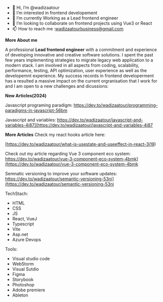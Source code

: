 
- 👋 Hi, I’m @wadizaatour
- 👀 I’m interested in frontend developement
- 🌱 I’m currently Working as a Lead frontend engineer
- 💞️ I’m looking to collaborate on frontend projects using Vue3 or React
- 📫 How to reach me :wadizaatourbusiness@gmail.com
  
**More About me**

A professional **Lead frontend engineer** with a commitment and experience of developing innovative and creative software solutions. 
I spent the past few years implementing strategies to migrate legacy web application to a modern stack. I am involved in all aspects from coding, scalability, performance, testing, API optimization, user experience as well as the developemnt experience.
My success records in frontend developerment has a resulted a massive impact on the current orgranisation that I work for and I am open to a new challenges and dicussions:

**New Articles(2024)**

Javascript programing paradigm: 
https://dev.to/wadizaatour/programming-paradigms-in-javascript-56bm

Javascript and variables: 
https://dev.to/wadizaatour/javascript-and-variables-4i87](https://dev.to/wadizaatour/javascript-and-variables-4i87

**More Articles**
Check my react hooks article here: 

[https://dev.to/wadizaatour/what-is-usestate-and-useeffect-in-react-3j19)

Check out my article regarding Vue 3 component eco system:
https://dev.to/wadizaatour/vue-3-component-eco-system-4bmk](https://dev.to/wadizaatour/vue-3-component-eco-system-4bmk

Semnatic versioning to improve your software updates:
https://dev.to/wadizaatour/semantic-versioning-53ni](https://dev.to/wadizaatour/semantic-versioning-53ni




TechStach: 
 - HTML
 - CSS
 - JS
 - React, VueJ
 - Typescript
 - Vite
 - Asp.net
 - Azure Devops

Tools:
 - Visual studio code
 - WebStorm
 - Visual Sutdio
 - Figma
 - Storybook
 - Photoshop
 - Adobe premiere
 - Ableton

 
